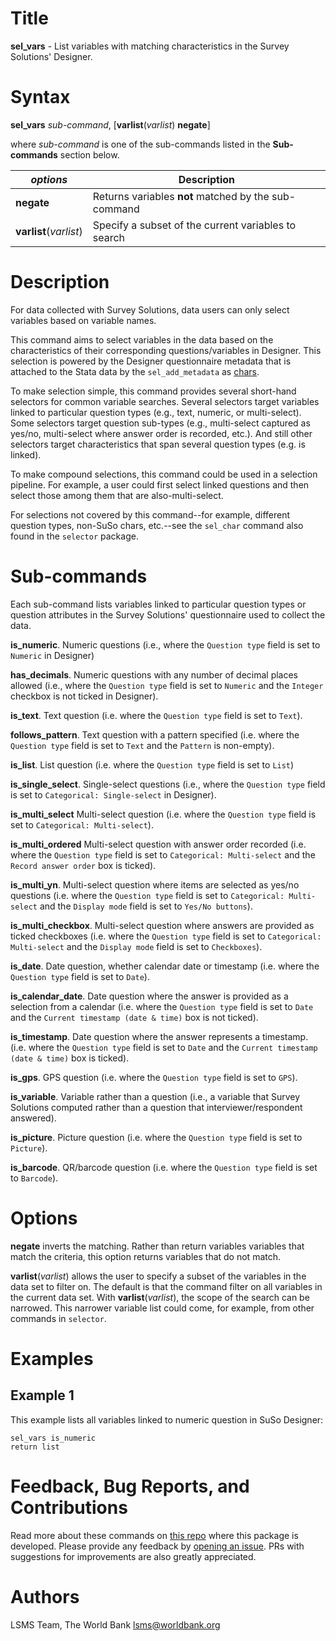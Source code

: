 # Title

__sel_vars__ - List variables with matching characteristics in the Survey Solutions' Designer.

# Syntax

__sel_vars__ _sub-command_, [__**var**list__(_varlist_) __**neg**ate__]

where _sub-command_ is one of the sub-commands listed in the __Sub-commands__ section below.

| _options_ | Description |
|-----------|-------------|
| __**neg**ate__ | Returns variables **not** matched by the sub-command |
| __**var**list__(_varlist_) | Specify a subset of the current variables to search  |

# Description

For data collected with Survey Solutions, data users can only select variables based on variable names.

This command aims to select variables in the data based on the characteristics of their corresponding questions/variables in Designer. This selection is powered by the Designer questionnaire metadata that is attached to the Stata data by the `sel_add_metadata` as [chars](https://www.stata.com/manuals/pchar.pdf).

To make selection simple, this command provides several short-hand selectors for common variable searches. Several selectors target variables linked to particular question types (e.g., text, numeric, or multi-select). Some selectors target question sub-types (e.g., multi-select captured as yes/no, multi-select where answer order is recorded, etc.). And still other selectors target characteristics that span several question types (e.g. is linked).
<!-- NOTE: this last example doesn't exist yet, but should -->

To make compound selections, this command could be used in a selection pipeline. For example, a user could first select linked questions and then select those among them that are also-multi-select.

For selections not covered by this command--for example, different question types, non-SuSo chars, etc.--see the `sel_char` command also found in the `selector` package.

# Sub-commands

Each sub-command lists variables linked to particular question types or question attributes 
in the Survey Solutions' questionnaire used to collect the data.

__is_numeric__. Numeric questions 
(i.e., where the `Question type` field is set to `Numeric` in Designer) 

__has_decimals__. Numeric questions with any number of decimal places allowed 
(i.e., where the `Question type` field is set to `Numeric` and 
the `Integer` checkbox is not ticked in Designer).

__is_text__. Text question 
(i.e. where the `Question type` field is set to `Text`).

__follows_pattern__. Text question with a pattern specified 
(i.e. where the `Question type` field is set to `Text` and the `Pattern` is non-empty).

__is_list__. List question
(i.e. where the `Question type` field is set to `List`)

__is_single_select__. Single-select questions
(i.e., where the `Question type` field is set to `Categorical: Single-select` in Designer). 

__is_multi_select__ Multi-select question
(i.e. where the `Question type` field is set to `Categorical: Multi-select`).

__is_multi_ordered__ Multi-select question with answer order recorded
(i.e. where the `Question type` field is set to `Categorical: Multi-select` and the `Record answer order` box is ticked).

__is_multi_yn__. Multi-select question where items are selected as yes/no questions 
(i.e. where the `Question type` field is set to `Categorical: Multi-select` and the `Display mode` field is set to `Yes/No buttons`).

__is_multi_checkbox__. Multi-select question where answers are provided as ticked checkboxes 
(i.e. where the `Question type` field is set to `Categorical: Multi-select` and the `Display mode` field is set to `Checkboxes`).

__is_date__. Date question, whether calendar date or timestamp 
(i.e. where the `Question type` field is set to `Date`).

__is_calendar_date__. Date question where the answer is provided as a selection from a calendar 
(i.e. where the `Question type` field is set to `Date` and the `Current timestamp (date & time)` box is not ticked).

__is_timestamp__. Date question where the answer represents a timestamp. 
(i.e. where the `Question type` field is set to `Date` and the `Current timestamp (date & time)` box is ticked).

__is_gps__. GPS question 
(i.e. where the `Question type` field is set to `GPS`).

__is_variable__. Variable rather than a question 
(i.e., a variable that Survey Solutions computed rather than a question that interviewer/respondent answered).

__is_picture__. Picture question 
(i.e. where the `Question type` field is set to `Picture`).

__is_barcode__. QR/barcode question 
(i.e. where the `Question type` field is set to `Barcode`).

# Options

__**neg**ate__ inverts the matching. Rather than return variables variables that match the criteria, this option returns variables that do not match.

__**var**list__(_varlist_) allows the user to specify a subset of the variables in the data set to filter on. The default is that the command filter on all variables in the current data set. With __**var**list__(_varlist_), the scope of the search can be narrowed. This narrower variable list could come, for example, from other commands in `selector`.

# Examples

## Example 1

This example lists all variables linked to numeric question in SuSo Designer:

```
sel_vars is_numeric
return list
```

# Feedback, Bug Reports, and Contributions

Read more about these commands on [this repo](https://github.com/lsms-worldbank/selector) where this package is developed. Please provide any feedback by [opening an issue](https://github.com/lsms-worldbank/selector/issues). PRs with suggestions for improvements are also greatly appreciated.

# Authors

LSMS Team, The World Bank lsms@worldbank.org
